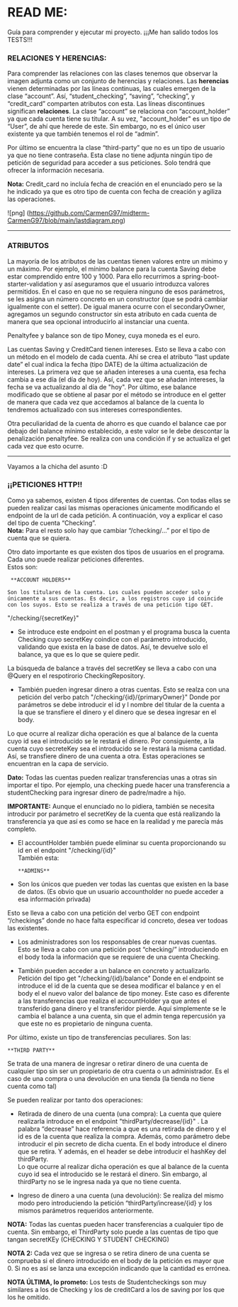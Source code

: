 # READ ME:
Guía para comprender y ejecutar mi proyecto.   ¡¡¡Me han salido todos los TESTS!!!
  
### RELACIONES Y HERENCIAS:  
Para comprender las relaciones con las clases tenemos que observar la imagen adjunta como un conjunto de herencias y relaciones. Las **herencias** vienen determinadas por las líneas continuas, las cuales emergen de la clase “account”. Así, “student_checking”, “saving”, “checking”, y “credit_card” comparten atributos con esta. 
Las líneas discontinues significan **relaciones**. La clase “account” se relaciona con “account_holder” ya que cada cuenta tiene su titular. A su vez, "account_holder" es un tipo de “User”, de ahí que herede de este. Sin embargo, no es el único user existente ya que también tenemos el rol de “admin”. 

Por último se encuentra la clase “third-party” que no es un tipo de usuario ya que no tiene contraseña. Esta clase no tiene adjunta ningún tipo de petición de seguridad para acceder a sus peticiones. Solo tendrá que ofrecer la información necesaria.

**Nota:** Credit_card no incluía fecha de creación en el enunciado pero se la he indicado ya que es otro tipo de cuenta con fecha de creación y agiliza las operaciones. 

![png] (https://github.com/CarmenG97/midterm-CarmenG97/blob/main/lastdiagram.png)

----------------------------------------------------------------------------------------------------------------------------------------
### ATRIBUTOS  
La mayoría de los atributos de las cuentas tienen valores entre un mínimo y un máximo. Por ejemplo, el mínimo balance para la cuenta Saving debe estar comprendido entre 100 y 1000. Para ello recurrimos a spring-boot-starter-validation y así aseguramos que el usuario introduzca valores permitidos. En el caso en que no se requiera ninguno de esos parámetros, se les asigna un número concreto en un constructor (que se podrá cambiar igualmente con el setter). De igual manera ocurre con el secondaryOwner, agregamos un segundo constructor sin esta atributo en cada cuenta de manera que sea opcional introducirlo al instanciar una cuenta. 

Penaltyfee y balance son de tipo Money, cuya moneda es el euro.

Las cuentas Saving y CreditCard tienen intereses. Esto se lleva a cabo con un método en el modelo de cada cuenta. Ahí se crea el atributo “last update date” el cual indica la fecha (tipo DATE) de la última actualización de intereses. La primera vez que se añaden intereses a una cuenta, esa fecha cambia a ese día (el día de hoy). Así, cada vez que se añadan intereses, la fecha se va actualizando al día de "hoy". Por último, ese balance modificado que se obtiene al pasar por el método se introduce en el getter de manera que cada vez que accedamos al balance de la cuenta lo tendremos actualizado con sus intereses correspondientes. 

Otra peculiaridad de la cuenta de ahorro es que cuando el balance cae por debajo del balance mínimo establecido, a este valor se le debe descontar la penalización penaltyfee. Se realiza con una condición if y se actualiza el get cada vez que esto ocurre.

------------------------------------------------------------------------------------------------------------------------------------------

Vayamos a la chicha del asunto :D  
### ¡¡PETICIONES HTTP!!
Como ya sabemos, existen 4 tipos diferentes de cuentas. Con todas ellas se pueden realizar casi las mismas operaciones únicamente modificando el endpoint de la url de cada petición. A continuación, voy a explicar el caso del tipo de cuenta “Checking”.   
**Nota:** Para el resto solo hay que cambiar “/checking/…” por el tipo de cuenta que se quiera.

Otro dato importante es que existen dos tipos de usuarios en el programa. Cada uno puede realizar peticiones diferentes.   
  Estos son:
  
	 **ACCOUNT HOLDERS** 
   
    Son los titulares de la cuenta. Los cuales pueden acceder solo y únicamente a sus cuentas. Es decir, a los registros cuyo id coincide con los suyos. Esto se realiza a través de una petición tipo GET.

"/checking/{secretKey}"

- Se introduce este endpoint en el postman y el programa busca la cuenta Checking cuyo secretKey coindice con el parámetro introducido, validando que exista en la base de datos. Así, te devuelve solo el balance, ya que es lo que se quiere pedir. 

La búsqueda de balance a través del secretKey se lleva a cabo con una @Query en el respotirorio CheckingRepository.

- También pueden ingresar dinero a otras cuentas. Esto se realza con una petición del verbo patch  "/checking/{id}/{primaryOwner}"
Donde por parámetros se debe introducir el id y l nombre del titular de la cuenta a la que se transfiere el dinero y el dinero que se desea ingresar en el body.  

Lo que ocurre al realizar dicha operación es que al balance de la cuenta cuyo id sea el introducido se le restará el dinero.  Por consiguiente, a la cuenta cuyo secreteKey sea el introducido se le restará la misma cantidad. Así, se transfiere dinero de una cuenta a otra. Estas operaciones se encuentran en la capa de servicio.


**Dato:** Todas las cuentas pueden realizar transferencias unas a otras sin importar el tipo. Por ejemplo, una checking puede hacer una transferencia a studentChecking para ingresar dinero de padre/madre a hijo.


**IMPORTANTE:** Aunque el enunciado no lo pidiera, también se necesita introducir por parámetro el secretKey de la cuenta que está realizando la transferencia ya que así es como se hace en la realidad y me parecía más completo. 


- El accountHolder también puede eliminar su cuenta proporcionando su id en el endpoint "/checking/{id}"  
   También esta:
  
	  **ADMINS** 
      
    
-	Son los únicos que pueden ver todas las cuentas que existen en la base de datos. (Es obvio que un usuario accountholder no puede acceder a esa información privada)

Esto se lleva a cabo con una petición del verbo GET con endpoint “/checkings” donde no hace falta especificar id concreto, desea ver todoas las existentes. 

-	Los administradores son los responsables de crear nuevas cuentas. Esto se lleva a cabo con una petición post “checking/” introduciendo en el body toda la información que se requiere de una cuenta Checking.  


- También pueden acceder a un balance en concreto y actualizarlo.
Petición del tipo get "/checking/{id}/balance"
 Donde en el endpoint se introduce el id de la cuenta que se desea modificar el balance y en el body el el nuevo valor del balance de tipo money. Este caso es diferente a las transferencias que realiza el accountHolder ya que antes el transferido gana dinero y el transferidor pierde. Aquí simplemente se le cambia el balance a una cuenta, sin que el admin tenga repercusión ya que este no es propietario de ninguna cuenta. 



Por último, existe un tipo de transferencias peculiares. Son las:   

    **THIRD PARTY**  
   
Se trata de una manera de ingresar o retirar dinero de una cuenta de cualquier tipo sin ser un propietario de otra cuenta o un administrador. Es el caso de una compra o una devolución en una tienda (la tienda no tiene cuenta como tal)

Se pueden realizar por tanto dos operaciones: 
-	Retirada de dinero de una cuenta (una compra):
La cuenta que quiere realizarla introduce en el endpoint "thirdParty/decrease/{id}"
. La palabra “decrease” hace referencia a que es una retirada de dinero y el id es de la cuenta que realiza la compra. Además, como parámetro debe introducir el pin secreto de dicha cuenta. En el body introduce el dinero que se retira. Y además, en el header se debe introducir el hashKey del thirdParty.  
Lo que ocurre al realizar dicha operación es que al balance de la cuenta cuyo id sea el introducido se le restará el dinero.  Sin embargo, al thirdParty no se le ingresa nada ya que no tiene cuenta.

-	Ingreso de dinero a una cuenta (una devolución):
Se realiza del mismo modo pero introduciendo la petición “thirdParty/increase/{id} y los mismos parámetros requeridos anteriormente. 

**NOTA:** Todas las cuentas pueden hacer transferencias a cualquier tipo de cuenta. Sin embargo, el ThirdParty solo puede a las cuentas de tipo que tangan secretKEy (CHECKING Y STUDENT CHECKING)


**NOTA 2:**  Cada vez que se ingresa o se retira dinero de una cuenta se comprueba si el dinero introducido en el body de la petición es mayor que 0. Si no es así se lanza una excepción indicando que la cantidad es errónea. 

**NOTA ÚLTIMA, lo prometo:** Los tests de Studentcheckings son muy similares a los de Checking y los de creditCard a los de saving por los que los he omitido. 
